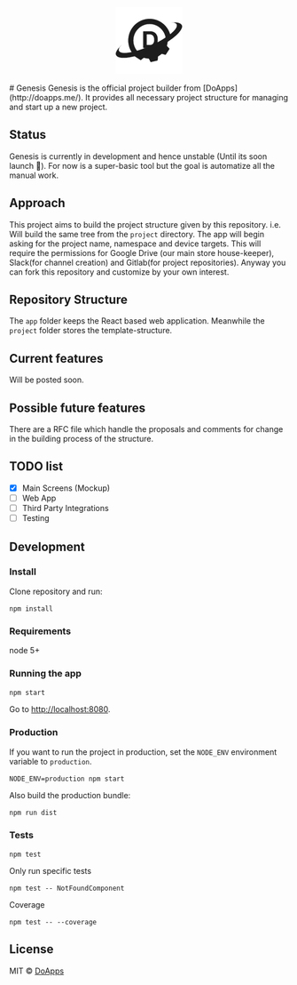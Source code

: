 <p align="center"><img src="https://raw.githubusercontent.com/doapps/genesis/master/static-files/logo-dark.png"></p>
# Genesis
Genesis is the official project builder from [DoApps](http://doapps.me/). It provides all necessary project structure for managing and start up a new project.

## Status
Genesis is currently in development and hence unstable (Until its soon launch :rocket:). For now is a super-basic tool but the goal is automatize all the manual work.

## Approach
This project aims to build the project structure given by this repository. i.e. Will build the same tree from the `project` directory.
The app will begin asking for the project name, namespace and device targets. This will require the permissions for Google Drive (our main store house-keeper), Slack(for channel creation) and Gitlab(for project repositories). Anyway you can fork this repository and customize by your own interest.

## Repository Structure
The `app` folder keeps the React based web application. Meanwhile the `project` folder stores the template-structure.

## Current features
Will be posted soon.

## Possible future features
There are a RFC file which handle the proposals and comments for change in the building process of the structure.

## TODO list
- [x] Main Screens (Mockup)
- [ ] Web App
- [ ] Third Party Integrations
- [ ] Testing

## Development

### Install

Clone repository and run:

```
npm install
```

### Requirements

node 5+

### Running the app

```
npm start
```

Go to [http://localhost:8080](http://localhost:8080).

### Production

If you want to run the project in production, set the `NODE_ENV` environment variable to `production`.

```
NODE_ENV=production npm start
```

Also build the production bundle:

```
npm run dist
```

### Tests

```
npm test
```

Only run specific tests

```
npm test -- NotFoundComponent
```

Coverage

```
npm test -- --coverage
```

## License

MIT © [DoApps](http://doapps.me)
